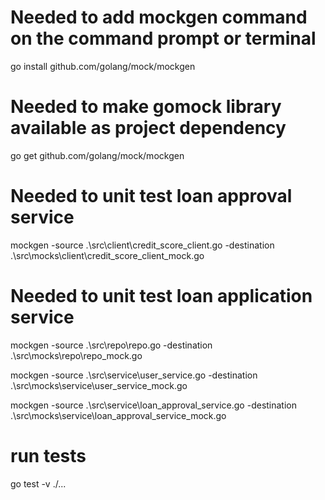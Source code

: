 # Needed to add mockgen command on the command prompt or terminal

go install github.com/golang/mock/mockgen

# Needed to make gomock library available as project dependency

go get github.com/golang/mock/mockgen

# Needed to unit test loan approval service

mockgen -source .\src\client\credit_score_client.go -destination .\src\mocks\client\credit_score_client_mock.go

# Needed to unit test loan application service

mockgen -source .\src\repo\repo.go -destination .\src\mocks\repo\repo_mock.go

mockgen -source .\src\service\user_service.go -destination .\src\mocks\service\user_service_mock.go

mockgen -source .\src\service\loan_approval_service.go -destination .\src\mocks\service\loan_approval_service_mock.go

# run tests

go test -v ./...